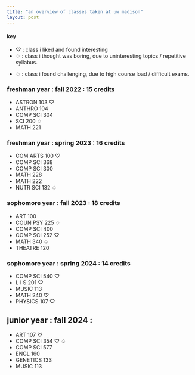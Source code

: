 ```yaml
---
title: "an overview of classes taken at uw madison"
layout: post
---
```


#### key
* ♡ : class i liked and found interesting
* ♢ : class i thought was boring, due to uninteresting topics / repetitive syllabus.
<!--more-->
* ♤ : class i found challenging, due to high course load / difficult exams.

### freshman year : fall 2022 : 15 credits
* ASTRON 103 ♡
* ANTHRO 104 
* COMP SCI 304
*  SCI 200 ♢
* MATH 221

### freshman year : spring 2023 : 16 credits
* COM ARTS 100 ♡
* COMP SCI 368
* COMP SCI 300
* MATH 228 
* MATH 222
* NUTR SCI 132 ♤
  
### sophomore year : fall 2023 : 18 credits
* ART 100 
* COUN PSY 225 ♢
* COMP SCI 400 
* COMP SCI 252 ♡
* MATH 340 ♤
* THEATRE 120

### sophomore year : spring 2024 : 14 credits
* COMP SCI 540 ♡
* L I S 201 ♡
* MUSIC 113
* MATH 240 ♡
* PHYSICS 107 ♡

## junior year : fall 2024 :
* ART 107 ♡
* COMP SCI 354 ♡ ♤
* COMP SCI 577
* ENGL 160
* GENETICS 133 
* MUSIC 113


